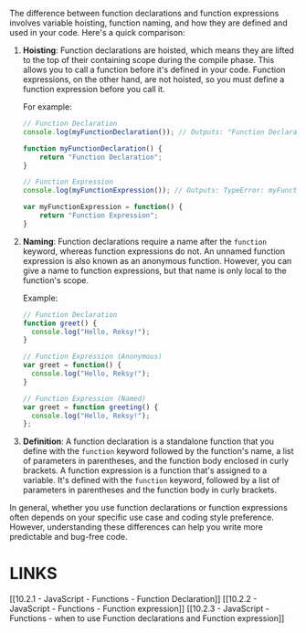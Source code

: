 The difference between function declarations and function expressions involves variable hoisting, function naming, and how they are defined and used in your code. Here's a quick comparison:

1. **Hoisting**: Function declarations are hoisted, which means they are lifted to the top of their containing scope during the compile phase. This allows you to call a function before it's defined in your code. Function expressions, on the other hand, are not hoisted, so you must define a function expression before you call it.

   For example:

   ```javascript
   // Function Declaration
   console.log(myFunctionDeclaration()); // Outputs: "Function Declaration"
   
   function myFunctionDeclaration() {
       return "Function Declaration";
   }

   // Function Expression
   console.log(myFunctionExpression()); // Outputs: TypeError: myFunctionExpression is not a function
   
   var myFunctionExpression = function() {
       return "Function Expression";
   }
   ```

2. **Naming**: Function declarations require a name after the `function` keyword, whereas function expressions do not. An unnamed function expression is also known as an anonymous function. However, you can give a name to function expressions, but that name is only local to the function's scope.

   Example:

   ```javascript
   // Function Declaration
   function greet() {
     console.log("Hello, Reksy!");
   }
   
   // Function Expression (Anonymous)
   var greet = function() {
     console.log("Hello, Reksy!");
   }

   // Function Expression (Named)
   var greet = function greeting() {
     console.log("Hello, Reksy!");
   };
   ```

3. **Definition**: A function declaration is a standalone function that you define with the `function` keyword followed by the function's name, a list of parameters in parentheses, and the function body enclosed in curly brackets. A function expression is a function that's assigned to a variable. It's defined with the `function` keyword, followed by a list of parameters in parentheses and the function body in curly brackets.

In general, whether you use function declarations or function expressions often depends on your specific use case and coding style preference. However, understanding these differences can help you write more predictable and bug-free code.

# **LINKS**
[[10.2.1 - JavaScript - Functions - Function Declaration]]
[[10.2.2 - JavaScript - Functions - Function expression]]
[[10.2.3 - JavaScript - Functions - when to use Function declarations and Function expression]]